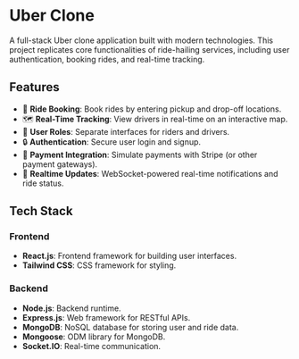 # Uber Clone

A full-stack Uber clone application built with modern technologies. This project replicates core functionalities of ride-hailing services, including user authentication, booking rides, and real-time tracking.

## Features

- 🚗 **Ride Booking**: Book rides by entering pickup and drop-off locations.
- 🗺️ **Real-Time Tracking**: View drivers in real-time on an interactive map.
- 🧍 **User Roles**: Separate interfaces for riders and drivers.
- 🔒 **Authentication**: Secure user login and signup.
- 💸 **Payment Integration**: Simulate payments with Stripe (or other payment gateways).
- 📡 **Realtime Updates**: WebSocket-powered real-time notifications and ride status.

## Tech Stack

### Frontend
- **React.js**: Frontend framework for building user interfaces.
- **Tailwind CSS**: CSS framework for styling.

### Backend
- **Node.js**: Backend runtime.
- **Express.js**: Web framework for RESTful APIs.
- **MongoDB**: NoSQL database for storing user and ride data.
- **Mongoose**: ODM library for MongoDB.
- **Socket.IO**: Real-time communication.
